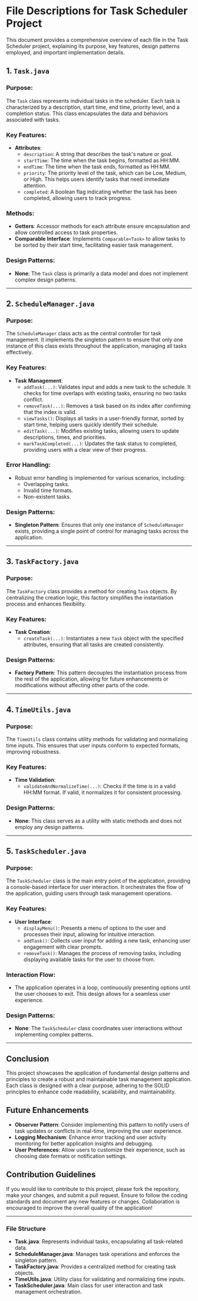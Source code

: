 # File Descriptions for Task Scheduler Project

This document provides a comprehensive overview of each file in the Task Scheduler project, explaining its purpose, key features, design patterns employed, and important implementation details.

## 1. `Task.java`
### Purpose:
The `Task` class represents individual tasks in the scheduler. Each task is characterized by a description, start time, end time, priority level, and a completion status. This class encapsulates the data and behaviors associated with tasks.

### Key Features:
- **Attributes**: 
  - `description`: A string that describes the task's nature or goal.
  - `startTime`: The time when the task begins, formatted as HH:MM.
  - `endTime`: The time when the task ends, formatted as HH:MM.
  - `priority`: The priority level of the task, which can be Low, Medium, or High. This helps users identify tasks that need immediate attention.
  - `completed`: A boolean flag indicating whether the task has been completed, allowing users to track progress.

### Methods:
- **Getters**: Accessor methods for each attribute ensure encapsulation and allow controlled access to task properties.
- **Comparable Interface**: Implements `Comparable<Task>` to allow tasks to be sorted by their start time, facilitating easier task management.

### Design Patterns:
- **None**: The `Task` class is primarily a data model and does not implement complex design patterns.

---

## 2. `ScheduleManager.java`
### Purpose:
The `ScheduleManager` class acts as the central controller for task management. It implements the singleton pattern to ensure that only one instance of this class exists throughout the application, managing all tasks effectively.

### Key Features:
- **Task Management**: 
  - `addTask(...)`: Validates input and adds a new task to the schedule. It checks for time overlaps with existing tasks, ensuring no two tasks conflict.
  - `removeTask(...)`: Removes a task based on its index after confirming that the index is valid.
  - `viewTasks()`: Displays all tasks in a user-friendly format, sorted by start time, helping users quickly identify their schedule.
  - `editTask(...)`: Modifies existing tasks, allowing users to update descriptions, times, and priorities.
  - `markTaskCompleted(...)`: Updates the task status to completed, providing users with a clear view of their progress.

### Error Handling:
- Robust error handling is implemented for various scenarios, including:
  - Overlapping tasks.
  - Invalid time formats.
  - Non-existent tasks.
  
### Design Patterns:
- **Singleton Pattern**: Ensures that only one instance of `ScheduleManager` exists, providing a single point of control for managing tasks across the application.

---

## 3. `TaskFactory.java`
### Purpose:
The `TaskFactory` class provides a method for creating `Task` objects. By centralizing the creation logic, this factory simplifies the instantiation process and enhances flexibility.

### Key Features:
- **Task Creation**: 
  - `createTask(...)`: Instantiates a new `Task` object with the specified attributes, ensuring that all tasks are created consistently.

### Design Patterns:
- **Factory Pattern**: This pattern decouples the instantiation process from the rest of the application, allowing for future enhancements or modifications without affecting other parts of the code.

---

## 4. `TimeUtils.java`
### Purpose:
The `TimeUtils` class contains utility methods for validating and normalizing time inputs. This ensures that user inputs conform to expected formats, improving robustness.

### Key Features:
- **Time Validation**: 
  - `validateAndNormalizeTime(...)`: Checks if the time is in a valid HH:MM format. If valid, it normalizes it for consistent processing.

### Design Patterns:
- **None**: This class serves as a utility with static methods and does not employ any design patterns.

---

## 5. `TaskScheduler.java`
### Purpose:
The `TaskScheduler` class is the main entry point of the application, providing a console-based interface for user interaction. It orchestrates the flow of the application, guiding users through task management operations.

### Key Features:
- **User Interface**: 
  - `displayMenu()`: Presents a menu of options to the user and processes their input, allowing for intuitive interaction.
  - `addTask()`: Collects user input for adding a new task, enhancing user engagement with clear prompts.
  - `removeTask()`: Manages the process of removing tasks, including displaying available tasks for the user to choose from.

### Interaction Flow:
- The application operates in a loop, continuously presenting options until the user chooses to exit. This design allows for a seamless user experience.

### Design Patterns:
- **None**: The `TaskScheduler` class coordinates user interactions without implementing complex patterns.

---

## Conclusion
This project showcases the application of fundamental design patterns and principles to create a robust and maintainable task management application. Each class is designed with a clear purpose, adhering to the SOLID principles to enhance code readability, scalability, and maintainability.

## Future Enhancements
- **Observer Pattern**: Consider implementing this pattern to notify users of task updates or conflicts in real-time, improving the user experience.
- **Logging Mechanism**: Enhance error tracking and user activity monitoring for better application insights and debugging.
- **User Preferences**: Allow users to customize their experience, such as choosing date formats or notification settings.

## Contribution Guidelines
If you would like to contribute to this project, please fork the repository, make your changes, and submit a pull request. Ensure to follow the coding standards and document any new features or changes. Collaboration is encouraged to improve the overall quality of the application!

---

### File Structure
- **Task.java**: Represents individual tasks, encapsulating all task-related data.
- **ScheduleManager.java**: Manages task operations and enforces the singleton pattern.
- **TaskFactory.java**: Provides a centralized method for creating task objects.
- **TimeUtils.java**: Utility class for validating and normalizing time inputs.
- **TaskScheduler.java**: Main class for user interaction and task management orchestration.

